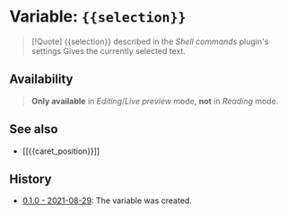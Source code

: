 # Variable: `{{selection}}`
> [!Quote] {{selection}} described in the *Shell commands* plugin's settings
> Gives the currently selected text.

## Availability
> <strong>Only available</strong> in <em>Editing</em>/<em>Live preview</em> mode, <strong>not</strong> in <em>Reading</em> mode.

## See also
- [[{{caret_position}}]]

## History
- [0.1.0 - 2021-08-29](https://github.com/Taitava/obsidian-shellcommands/blob/main/CHANGELOG.md#010---2021-08-29): The variable was created.